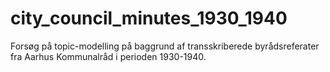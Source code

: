 # city_council_minutes_1930_1940
Forsøg på topic-modelling på baggrund af transskriberede byrådsreferater fra Aarhus Kommunalråd i perioden 1930-1940.
